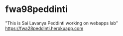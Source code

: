 # fwa98peddinti

"This is Sai Lavanya Peddinti working on webapps lab"
https://fwa28peddinti.herokuapp.com
